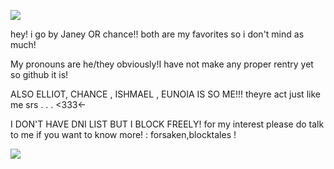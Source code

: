 ![](https://64.media.tumblr.com/6bd9d555bfc8613e05fdf8207b6688a7/51ebfba6ba1fc5b1-f3/s1280x1920/39414e6e2930cd724f8ab20cc826698d52e5e260.pnj)

hey! i go by Janey OR chance!!  both are my favorites so i don't mind as much! 
	
 My pronouns are he/they obviously!I have not make any proper rentry yet so github it is! 
 
ALSO ELLIOT, CHANCE , ISHMAEL , EUNOIA IS SO ME!!! theyre act just like me srs  . . . <333<-

I DON'T HAVE DNI LIST BUT I BLOCK FREELY! for my interest please do talk to me if you want to know more! : forsaken,blocktales !

![](https://64.media.tumblr.com/6ae71775860c64903649aaa17cc72f3b/52c8af58dd8295df-70/s400x600/ba0b0c639b9093f8406b2858d6eff934208a0e95.pnj)
